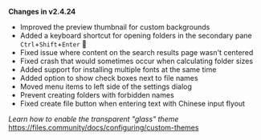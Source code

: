 **Changes in v2.4.24**

- Improved the preview thumbnail for custom backgrounds
- Added a keyboard shortcut for opening folders in the secondary pane `Ctrl`+`Shift`+`Enter` 🎹
- Fixed issue where content on the search results page wasn't centered
- Fixed crash that would sometimes occur when calculating folder sizes
- Added support for installing multiple fonts at the same time
- Added option to show check boxes next to file names
- Moved menu items to left side of the settings dialog
- Prevent creating folders with forbidden names
- Fixed create file button when entering text with Chinese input flyout

_Learn how to enable the transparent "glass" theme_ https://files.community/docs/configuring/custom-themes
